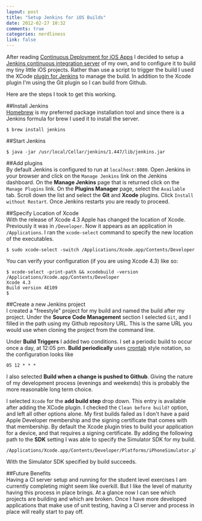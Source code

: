 ```yaml
---
layout: post
title: "Setup Jenkins for iOS Builds"
date: 2012-02-27 10:32
comments: true
categories: nerdliness
link: false
---
```

After reading [Continuous Deployment for iOS Apps](http://parveenkaler.com/2012/02/04/continuous-deployment-for-ios-apps/ "Continuous Deployment for iOS Apps") I decided to setup a [Jenkins continuous integration server](http://jenkins-ci.org/ "Jenkins CI") of my own, and to configure it to build my tiny little iOS projects. Rather than use a script to trigger the build I used the XCode [plugin for Jenkins](https://wiki.jenkins-ci.org/display/JENKINS/Plugins "plugins") to manage the build. In addition to the Xcode plugin I'm using the Git plugin so I can build from Github.

Here are the steps I took to get this working.

##Install Jenkins  
[Homebrew](http://mxcl.github.com/homebrew/ "Homebrew") is my preferred package installation tool and since there is a Jenkins formula for brew I used it to install the server.

    $ brew install jenkins
	
##Start Jenkins  

    $ java -jar /usr/local/Cellar/jenkins/1.447/lib/jenkins.jar
	
##Add plugins  
By default Jenkins is configured to run at `localhost:8080`. Open Jenkins in your browser and click on the `Manage Jenkins` link on the Jenkins dashboard. On the **Manage Jenkins** page that is returned click on the `Manage Plugins` link. On the **Plugins Manager** page, select the `Available` tab. Scroll down the list and select the **Git** and **Xcode** plugins. Click `Install without Restart`. Once Jenkins restarts you are ready to proceed. 

##Specify Location of Xcode  
With the release of Xcode 4.3 Apple has changed the location of Xcode. Previously it was in `/Developer`. Now it appears as an application in `/Applications`. I ran the `xcode-select` command to specify the new location of the executables.

    $ sudo xcode-select -switch /Applications/Xcode.app/Contents/Developer
	
You can verify your configuration (if you are using Xcode 4.3) like so:

    $ xcode-select -print-path && xcodebuild -version
	/Applications/Xcode.app/Contents/Developer
	Xcode 4.3
	Build version 4E109
	$ 
	
##Create a new Jenkins project  
I created a "freestyle" project for my build and named the build after my project. Under the **Source Code Management** section I selected `Git`, and I filled in the path using my Github repository URL. This is the same URL you would use when cloning the project from the command line.

Under **Build Triggers** I added two conditions. I set a periodic build to occur once a day, at 12:05 pm. **Build periodically** uses [crontab](http://www.thegeekstuff.com/2009/06/15-practical-crontab-examples/ "crontab examples") style notation, so the configuration looks like

    05 12 * * * 
	
I also selected **Build when a change is pushed to Github**. Giving the nature of my development process (evenings and weekends) this is probably the more reasonable long term choice. 

I selected `Xcode` for the **add build step** drop down. This entry is available after adding the XCode plugin. I checked the `Clean before build?` option, and left all other options alone. My first builds failed as I don't have a paid Apple Developer membership and the signing certificate that comes with that membership. By default the Xcode plugin tries to build your application for a device, and that requires a signing certificate. By adding the following path to the **SDK** setting I was able to specify the Simulator SDK for my build.

    /Applications/Xcode.app/Contents/Developer/Platforms/iPhoneSimulator.platform/Developer/SDKs/iPhoneSimulator5.0.sdk/
	

With the Simulator SDK specified by build succeeds. 

##Future Benefits  
Having a CI server setup and running for the student level exercises I am currently completing might seem like overkill. But I like the level of maturity having this process in place brings. At a glance now I can see which projects are building and which are broken. Once I have more developed applications that make use of unit testing, having a CI server and process in place will really start to pay off.


